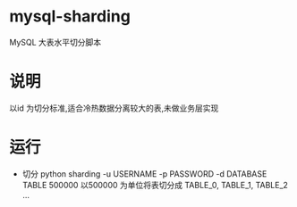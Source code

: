 # mysql-sharding
MySQL 大表水平切分脚本

# 说明
以id 为切分标准,适合冷热数据分离较大的表,未做业务层实现

# 运行
* 切分
  python sharding -u USERNAME -p PASSWORD -d DATABASE TABLE 500000
  以500000 为单位将表切分成 TABLE_0, TABLE_1, TABLE_2 ...

